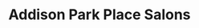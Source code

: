 ---
title: "Addison Park Place Salons"
url: /addison/addison-park-place-salons/
shop: hairdresser
---